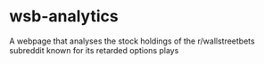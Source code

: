# wsb-analytics
A webpage that analyses the stock holdings of the r/wallstreetbets subreddit known for its retarded options plays
